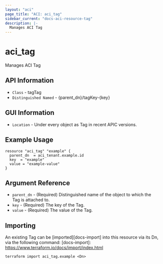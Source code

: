 ```yaml
---
layout: "aci"
page_title: "ACI: aci_tag"
sidebar_current: "docs-aci-resource-tag"
description: |-
  Manages ACI Tag
---
```


# aci_tag #

Manages ACI Tag

## API Information ##

* `Class` - tagTag
* `Distinguished Named` - {parent_dn}/tagKey-{key}

## GUI Information ##

* `Location` - Under every object as Tag in recent APIC versions.

## Example Usage ##

```hcl
resource "aci_tag" "example" {
  parent_dn  = aci_tenant.example.id
  key  = "example"
  value = "example-value"
}
```

## Argument Reference ##

* `parent_dn` - (Required) Distinguished name of the object to which the Tag is attached to.
* `key` - (Required) The key of the Tag.
* `value` - (Required) The value of the Tag.


## Importing ##

An existing Tag can be [imported][docs-import] into this resource via its Dn, via the following command:
[docs-import]: https://www.terraform.io/docs/import/index.html


```
terraform import aci_tag.example <Dn>
```